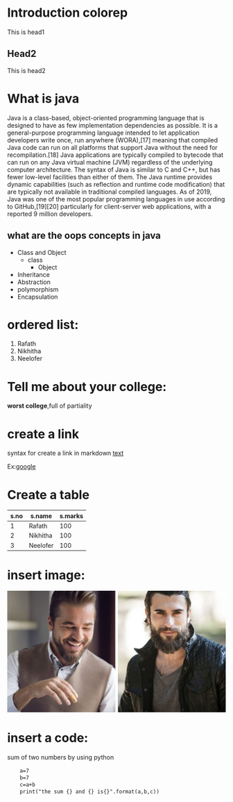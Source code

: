 # Introduction colorep
This is head1

## Head2 
This is head2

# What is java
Java is a class-based, object-oriented programming language that is designed to have as few implementation dependencies as possible. It is a general-purpose programming language intended to let application developers write once, run anywhere (WORA),[17] meaning that compiled Java code can run on all platforms that support Java without the need for recompilation.[18] Java applications are typically compiled to bytecode that can run on any Java virtual machine (JVM) regardless of the underlying computer architecture. The syntax of Java is similar to C and C++, but has fewer low-level facilities than either of them. The Java runtime provides dynamic capabilities (such as reflection and runtime code modification) that are typically not available in traditional compiled languages. As of 2019, Java was one of the most popular programming languages in use according to GitHub,[19][20] particularly for client-server web applications, with a reported 9 million developers.

## what are the oops concepts in java
* Class and Object
  * class
    * Object
*  Inheritance
*  Abstraction
*  polymorphism
*  Encapsulation

# ordered list:
1. Rafath
2. Nikhitha
3. Neelofer
# Tell me about your college:
 **worst college**,full of partiality
 
 # create a link
 syntax for create a link in markdown [text](url)
 
 Ex:[google](https://www.google.com)
 
 # Create a table
 s.no|s.name|s.marks
 ----|-------|-----------------
 1|Rafath|100
 2|Nikhitha|100
 3|Neelofer|100
 
 # insert image:
 ![alt mine](img.jpg)
 
 # insert a code:
 sum of two numbers by using python
        
        a=7
        b=7
        c=a+b
        print("the sum {} and {} is{}".format(a,b,c))
 
